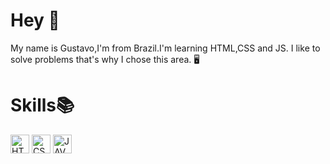 # Hey 👋

My name is Gustavo,I'm from Brazil.I'm learning HTML,CSS and JS.
I like to solve problems that's why I chose this area. 🖥️

# Skills📚
<img src="https://cdn.jsdelivr.net/gh/devicons/devicon@latest/icons/html5/html5-original.svg" width="30px" alt="HTML"/>
<img src="https://cdn.jsdelivr.net/gh/devicons/devicon@latest/icons/css3/css3-original.svg" width="30px" alt="CSS"/>          
<img src="https://cdn.jsdelivr.net/gh/devicons/devicon@latest/icons/javascript/javascript-original.svg" width="30px" alt="JAVASCRIPT" />
              

